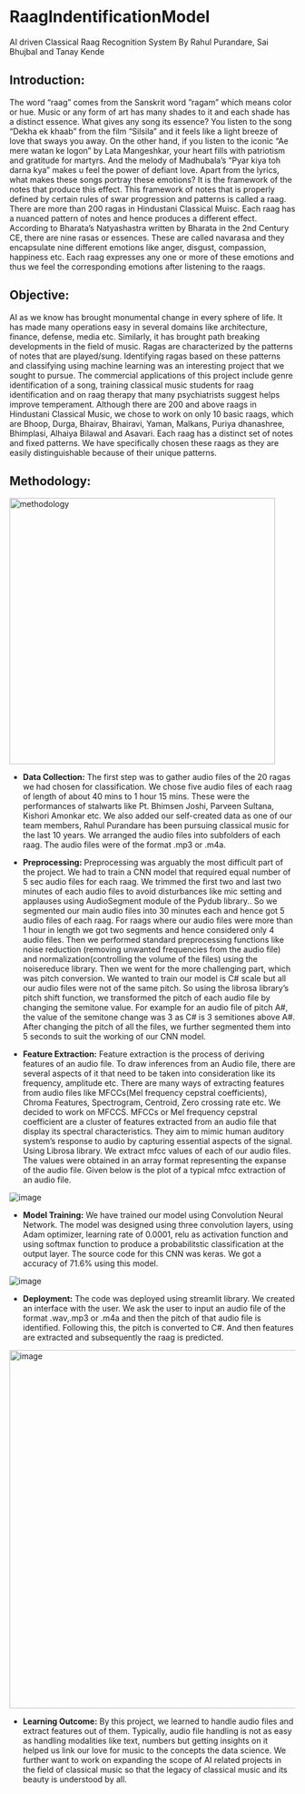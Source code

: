 # RaagIndentificationModel

AI driven Classical Raag Recognition System
By Rahul Purandare, Sai Bhujbal and Tanay Kende

## Introduction:

The word “raag” comes from the Sanskrit word ”ragam”  which means color or hue. Music or any form of art has many shades to it and each shade has a distinct essence. What gives any song its essence? You listen to the song “Dekha ek khaab” from the film “Silsila” and it feels like a light breeze of love that sways you away. On the other hand, if you listen to the iconic “Ae mere watan ke logon”   by Lata Mangeshkar, your heart fills with patriotism and gratitude for martyrs. And the melody of Madhubala’s “Pyar kiya toh darna kya”  makes u feel the power of defiant love.
Apart from the lyrics, what makes these songs portray these emotions? It is the framework of the notes that produce this effect. This framework of notes that is properly defined by certain rules of swar progression and patterns is called a raag. There are more than 200 ragas in Hindustani Classical Muisc. Each raag has a nuanced pattern of notes and hence produces a different effect. According to Bharata’s Natyashastra written by Bharata in the 2nd Century CE, there are nine rasas  or essences. These are called navarasa and they encapsulate nine different emotions like anger, disgust, compassion, happiness etc. Each raag expresses any one or more of these emotions and thus we feel the corresponding emotions after listening to the raags.

## Objective:
AI as we know has brought monumental change in every sphere of life. It has made many operations easy in several domains like architecture, finance, defense, media etc. Similarly, it has brought path breaking developments in the field of music. Ragas are characterized by the patterns of notes that are played/sung. Identifying ragas based on these patterns and classifying using machine learning was an interesting project that we sought to pursue. The commercial applications of this project include genre identification of a song, training classical music students for raag identification and on raag therapy that many psychiatrists suggest helps improve temperament.
Although there are 200 and above raags in Hindustani Classical Music, we chose to work on only 10 basic raags, which are Bhoop, Durga, Bhairav, Bhairavi, Yaman, Malkans, Puriya dhanashree, Bhimplasi, Alhaiya Bilawal and Asavari. Each raag has a distinct set of notes and fixed patterns. We have specifically chosen these raags as they are easily distinguishable because of their unique patterns.

## Methodology:

<img width="468" alt="methodology" src="https://github.com/SaiBhujbal/RaagIndentificationModel/assets/46700402/7b055f98-df53-4f0e-9ae3-bd4be77e110a">

- **Data Collection:**
The first step was to gather audio files of the 20 ragas we had chosen for classification. We chose five audio files of each raag of length of about 40 mins to 1 hour 15 mins. These were the performances of stalwarts like Pt. Bhimsen Joshi, Parveen Sultana, Kishori Amonkar etc. We also added our self-created data as one of our team members, Rahul Purandare has been pursuing classical music for the last 10 years. We arranged the audio files into subfolders of each raag. The audio files were of the format .mp3 or .m4a.

- **Preprocessing:**
Preprocessing was arguably the most difficult part of the project. We had to train a CNN model that required equal number of 5 sec audio files for each raag. We trimmed the first two and last two minutes of each audio files to avoid disturbances like mic setting and applauses using AudioSegment module of the Pydub library.. So we segmented our main audio files into 30 minutes each and hence got 5 audio files of each raag. For raags where our audio files were more than 1 hour in length we got two segments and hence considered only 4 audio files. Then we performed standard preprocessing functions like noise reduction (removing unwanted frequencies from the audio file) and normalization(controlling the volume of the files) using the noisereduce library. Then we went for the more challenging part, which was pitch conversion. We wanted to train our model is C# scale but all our audio files were not of the same pitch. So using the librosa library’s pitch shift function, we transformed the pitch of each audio file by changing the semitone value. For example for an audio file of pitch A#, the value of the semitone change was 3 as C# is 3 semitiones above A#. After changing the pitch of all the files, we further segmented them into 5 seconds to suit the working of our CNN model.

- **Feature Extraction:**
Feature extraction is the process of deriving features of an audio file. To draw inferences from an Audio file, there are several aspects of it that need to be taken into consideration like its frequency, amplitude etc. There are many ways of extracting features from audio files like MFCCs(Mel frequency cepstral coefficients), Chroma Features, Spectrogram, Centroid, Zero crossing rate etc. We decided to work on MFCCS. MFCCs or Mel frequency cepstral coefficient are a cluster of features extracted from an audio file that display its spectral characteristics. They aim to mimic human auditory system’s response to audio by capturing essential aspects of the signal. Using Librosa library. We extract mfcc values of each of our audio files. The values were obtained in an array format representing the expanse of the audio file. Given below is the plot of a typical mfcc extraction of an audio file.

![image](https://github.com/SaiBhujbal/RaagIndentificationModel/assets/46700402/5e799b92-11d1-4740-aef6-85578165efe8)


- **Model Training:**
We have trained our model using Convolution Neural Network. The model was designed using three convolution layers, using Adam optimizer, learning rate of 0.0001, relu as activation function and using softmax function to produce a probabilitstic classification at the output layer. The source code for this CNN was keras. We got a accuracy of 71.6% using this model.

![image](https://github.com/SaiBhujbal/RaagIndentificationModel/assets/46700402/16799f9e-18db-4b7d-be34-66c9d6578248)


- **Deployment:**
The code was deployed using streamlit library. We created an interface with the user. We ask the user to input an audio file of the format .wav,.mp3 or .m4a and then the pitch of that audio file is identified. Following this, the pitch is converted to C#. And then features are extracted and subsequently the raag is predicted.

<img width="630" alt="image" src="https://github.com/SaiBhujbal/RaagIndentificationModel/assets/46700402/9bfae8fd-dc01-43b9-a39b-4f1d0e675ecc">


- **Learning Outcome:**
By this project, we learned to handle audio files and extract features out of them. Typically, audio file handling is not as easy as handling modalities like text, numbers but getting insights on it helped us link our love for music to the concepts the data science. We further want to work on expanding the scope of AI related projects in the field of classical music so that the legacy of classical music and its beauty is understood by all.


